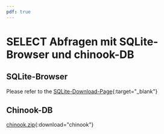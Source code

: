 ```yaml
---
pdf: true
---
```


# SELECT Abfragen mit SQLite-Browser und chinook-DB

## SQLite-Browser 

Please refer to the [SQLite-Download-Page](https://sqlitebrowser.org/dl/){:target="_blank"}


## Chinook-DB

[chinook.zip](../static/chinook.zip){:download="chinook"}
